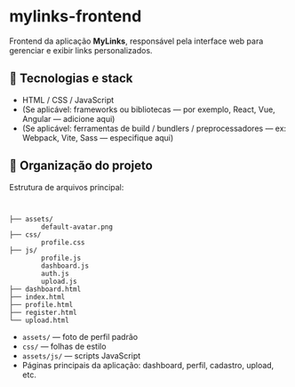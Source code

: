 # mylinks-frontend

Frontend da aplicação **MyLinks**, responsável pela interface web para gerenciar e exibir links personalizados.

## 🧩 Tecnologias e stack

- HTML / CSS / JavaScript
- (Se aplicável: frameworks ou bibliotecas — por exemplo, React, Vue, Angular — adicione aqui)
- (Se aplicável: ferramentas de build / bundlers / preprocessadores — ex: Webpack, Vite, Sass — especifique aqui)

## 📂 Organização do projeto

Estrutura de arquivos principal:

```


├── assets/
        default-avatar.png
├── css/
        profile.css
├── js/
        profile.js
        dashboard.js
        auth.js
        upload.js
├── dashboard.html
├── index.html
├── profile.html
├── register.html
└── upload.html

````

- `assets/` — foto de perfil padrão
- `css/` — folhas de estilo  
- `assets/js/` — scripts JavaScript  
- Páginas principais da aplicação: dashboard, perfil, cadastro, upload, etc.
